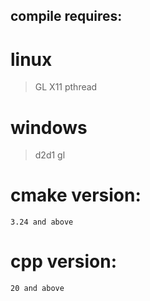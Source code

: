 ## compile requires:
# linux
> GL X11 pthread
# windows
> d2d1 gl

# cmake version: 
    3.24 and above
# cpp version:
    20 and above